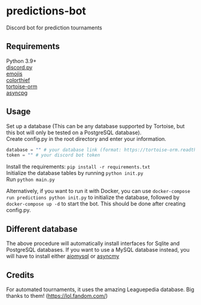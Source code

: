 # predictions-bot
Discord bot for prediction tournaments
## Requirements
Python 3.9+ \
[discord.py](https://pypi.org/project/discord.py/) \
[emojis](https://pypi.org/project/emojis/) \
[colorthief](https://pypi.org/project/colorthief/) \
[tortoise-orm](https://pypi.org/project/tortoise-orm/) \
[asyncpg](https://pypi.org/project/asyncpg/)
## Usage
Set up a database (This can be any database supported by Tortoise, but this bot will only be tested on a PostgreSQL database). \
Create config.py in the root directory and enter your information.
```py
database = "" # your database link (format: https://tortoise-orm.readthedocs.io/en/latest/databases.html#db-url)
token = "" # your discord bot token
```
Install the requirements: `pip install -r requirements.txt` \
Initialize the database tables by running `python init.py` \
Run `python main.py`

Alternatively, if you want to run it with Docker, you can use `docker-compose run predictions python init.py` to initialize the database, followed by `docker-compose up -d` to start the bot. This should be done after creating config.py.
## Different database
The above procedure will automatically install interfaces for Sqlite and PostgreSQL databases. If you want to use a MySQL database instead, you will have to install either [aiomysql](https://pypi.org/project/aiomysql/0.0.21/) or [asyncmy](https://pypi.org/project/asyncmy/)
## Credits
For automated tournaments, it uses the amazing Leaguepedia database. Big thanks to them! (https://lol.fandom.com/)